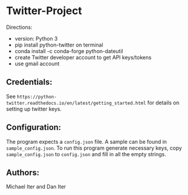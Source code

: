 # Twitter-Project
Directions:
- version: Python 3
- pip install python-twitter on terminal
- conda install -c conda-forge python-dateutil
- create Twitter developer account to get API keys/tokens
- use gmail account


## Credentials:
See `https://python-twitter.readthedocs.io/en/latest/getting_started.html`
for details on setting up twitter keys.

## Configuration:
The program expects a `config.json` file. A sample can be found
in `sample_config.json`. To run this program generate necessary
keys, copy `sample_config.json` to `config.json` 
 and fill in all the empty strings.

## Authors:
Michael Iter and Dan Iter